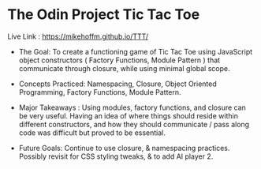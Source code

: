# The Odin Project Tic Tac Toe

Live Link : https://mikehoffm.github.io/TTT/

- The Goal: To create a functioning game of Tic Tac Toe using JavaScript object constructors ( Factory Functions, Module Pattern ) that communicate through closure, while using minimal global scope.

- Concepts Practiced: Namespacing, Closure, Object Oriented Programming, Factory Functions, Module Pattern.

- Major Takeaways : Using modules, factory functions, and closure can be very useful. Having an idea of where things should reside within different constructors, and how they should communicate / pass along code was difficult but proved to be essential.

- Future Goals: Continue to use closure, & namespacing practices. Possibly revisit for CSS styling tweaks, & to add AI player 2.
